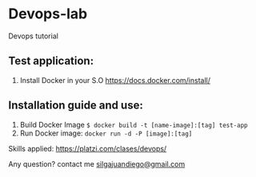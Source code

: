 # Devops-lab
Devops tutorial

## Test application:
1. Install Docker in your S.O https://docs.docker.com/install/

## Installation guide and use:
1. Build Docker Image `$ docker build -t [name-image]:[tag] test-app`
2. Run Docker image: `docker run -d -P [image]:[tag]` 


Skills applied: https://platzi.com/clases/devops/

Any question? contact me silgajuandiego@gmail.com